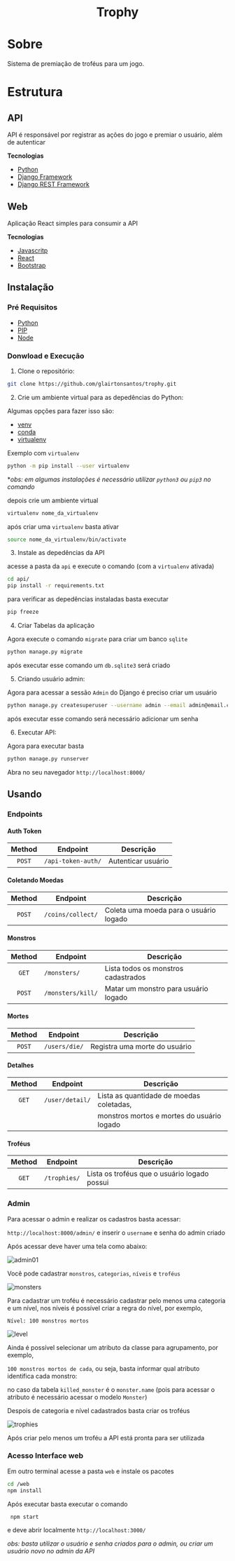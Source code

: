 <h1 align="center">
  Trophy
</h1>

# Sobre

Sistema de premiação de troféus para um jogo.


# Estrutura

## API

API é responsável por registrar as ações do jogo e premiar o usuário, além de autenticar

**Tecnologias**

- [Python](https://www.python.org/)
- [Django Framework](https://www.djangoproject.com/)
- [Django REST Framework](https://www.django-rest-framework.org/)

## Web

Aplicação React simples para consumir a API

**Tecnologias**

- [Javascritp](https://developer.mozilla.org/en-US/docs/Web/JavaScript)
- [React](https://reactjs.org/)
- [Bootstrap](https://react-bootstrap.github.io/)  

## Instalação

### Pré Requisitos

- [Python](https://www.python.org/)
- [PIP](https://pip.pypa.io/en/stable/installing/)
- [Node](https://nodejs.org/en/download/)


### Donwload e Execução

1. Clone o repositório:
```bash
git clone https://github.com/glairtonsantos/trophy.git
```
2. Crie um ambiente virtual para as depedências do Python:

Algumas opções para fazer isso são:
- [venv](https://docs.python.org/3/library/venv.html)
- [conda](https://docs.conda.io/projects/conda/en/latest/user-guide/install/)
- [virtualenv](https://virtualenv.pypa.io/en/latest/)

Exemplo com `virtualenv`
```bash
python -m pip install --user virtualenv
```
**obs: em algumas instalações é necessário utilizar `python3` ou `pip3` no comando*

depois crie um ambiente virtual
```bash
virtualenv nome_da_virtualenv
```

após criar uma `virtualenv` basta ativar
```bash
source nome_da_virtualenv/bin/activate
```

3. Instale as depedências da API

acesse a pasta da `api` e execute o comando (com a `virtualenv` ativada)
```bash
cd api/
pip install -r requirements.txt
```

para verificar as depedências instaladas basta executar
```bash
pip freeze
```

4. Criar Tabelas da aplicação

Agora execute o comando `migrate` para criar um banco `sqlite`
```bash
python manage.py migrate
```
após executar esse comando um `db.sqlite3` será criado

5. Criando usuário admin:

Agora para acessar a sessão `Admin` do Django é preciso criar um usuário
```bash
python manage.py createsuperuser --username admin --email admin@email.com
```
após executar esse comando será necessário adicionar um senha

6. Executar API:

Agora para executar basta
```bash
python manage.py runserver
```
Abra no seu navegador `http://localhost:8000/`


## Usando

### Endpoints

#### Auth Token

| Method | Endpoint           | Descrição            |
| :----: | ------------------ | -------------------- |
| `POST` | `/api-token-auth/` | Autenticar usuário   |


#### Coletando Moedas

| Method | Endpoint              | Descrição                                |
| :----: | --------------------- | ---------------------------------------- |
| `POST`  | `/coins/collect/`    | Coleta uma moeda para o usuário logado   |


#### Monstros

| Method | Endpoint            | Descrição                             |
| :----: | --------------      | ------------------------------------- |
| `GET`  | `/monsters/`        | Lista todos os monstros cadastrados   |
| `POST` | `/monsters/kill/`   | Matar um monstro para usuário logado  |


#### Mortes

|  Method  | Endpoint         | Descrição                              |
| :------: | ---------------- | -------------------------------------- |
|  `POST`  | `/users/die/`    | Registra uma morte do usuário          |


#### Detalhes

|  Method  | Endpoint         | Descrição                                  |
| :------: | ---------------- | ------------------------------------------ |
|  `GET`   | `/user/detail/`  | Lista as quantidade de moedas coletadas,   |
|          |                  | monstros mortos e mortes do usuário logado |


#### Troféus

|  Method  | Endpoint         | Descrição                                    |
| :------: | ---------------- | -------------------------------------------- |
|  `GET`   | `/trophies/`     | Lista os troféus que o usuário logado possui |


### Admin

Para acessar o admin e realizar os cadastros basta acessar:

`http://localhost:8000/admin/` e inserir o `username` e senha do admin criado

Após acessar deve haver uma tela como abaixo:

![admin01](/assets/admin01.png)

Você pode cadastrar `monstros`, `categorias`, `níveis` e `troféus`

![monsters](/assets/monsters.png)

Para cadastrar um troféu é necessário cadastrar pelo menos uma categoria e um nível,
nos níveis é possível criar a regra do nível, por exemplo,

`Nível: 100 monstros mortos`

![level](/assets/level.png)

Ainda é possível selecionar um atributo da classe para agrupamento, por exemplo, 

`100 monstros mortos de cada`, ou seja, basta informar qual atributo identifica cada monstro:

no caso da tabela `killed_monster` é o `monster.name` (pois para acessar o atributo é necessário acessar o modelo `Monster`)

Despois de categoria e nível cadastrados basta criar os troféus

![trophies](/assets/trophies.png)

Após criar pelo menos um troféu a API está pronta para ser utilizada

### Acesso Interface web

Em outro terminal acesse a pasta `web` e instale os pacotes
```bash
cd /web
npm install
```

Após executar basta executar o comando
```bash
 npm start
```
e deve abrir localmente `http://localhost:3000/`

*obs: basta utilizar o usuário e senha criados para o admin, ou criar um usuário novo no admin da API*
